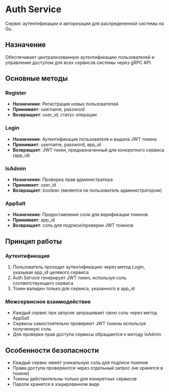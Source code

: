 
# Auth Service

Сервис аутентификации и авторизации для распределенной системы на Go.

## Назначение

Обеспечивает централизованную аутентификацию пользователей и управление доступом для всех сервисов системы через gRPC API.

## Основные методы

### Register
- **Назначение**: Регистрация новых пользователей
- **Принимает**: username, password
- **Возвращает**: user_id, статус операции

### Login  
- **Назначение**: Аутентификация пользователя и выдача JWT токена
- **Принимает**: username, password, app_id
- **Возвращает**: JWT токен, предназначенный для конкретного сервиса (app_id)

### IsAdmin
- **Назначение**: Проверка прав администратора
- **Принимает**: user_id
- **Возвращает**: boolean (является ли пользователь администратором)

### AppSalt
- **Назначение**: Предоставление соли для верификации токенов
- **Принимает**: app_id
- **Возвращает**: соль для подписи/проверки JWT токенов

## Принцип работы

### Аутентификация
1. Пользователь проходит аутентификацию через метод Login, указывая app_id целевого сервиса
2. Auth Service генерирует JWT токен, используя соль соответствующего сервиса
3. Токен валиден только для сервиса, указанного в app_id

### Межсервисное взаимодействие
- Каждый сервис при запуске запрашивает свою соль через метод AppSalt
- Сервисы самостоятельно проверяют JWT токены используя полученную соль
- Для проверки прав доступа сервисы обращаются к методу IsAdmin

## Особенности безопасности

- Каждый сервис имеет уникальную соль для подписи токенов
- Права доступа проверяются через отдельный запрос (не хранятся в токене)
- Токены действительны только для конкретных сервисов
- Пароли хранятся в хэшированном виде

